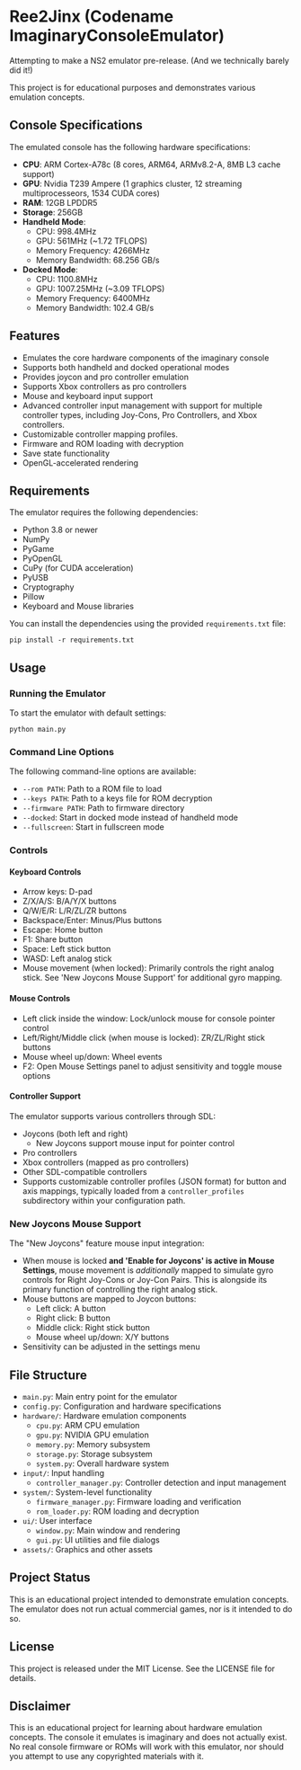 # Ree2Jinx (Codename ImaginaryConsoleEmulator)

Attempting to make a NS2 emulator pre-release. (And we technically barely did it!)

This project is for educational purposes and demonstrates various emulation concepts.

## Console Specifications

The emulated console has the following hardware specifications:

- **CPU**: ARM Cortex-A78c (8 cores, ARM64, ARMv8.2-A, 8MB L3 cache support)
- **GPU**: Nvidia T239 Ampere (1 graphics cluster, 12 streaming multiprocesseors, 1534 CUDA cores)
- **RAM**: 12GB LPDDR5
- **Storage**: 256GB
- **Handheld Mode**: 
  - CPU: 998.4MHz
  - GPU: 561MHz (~1.72 TFLOPS)
  - Memory Frequency: 4266MHz
  - Memory Bandwidth: 68.256 GB/s
- **Docked Mode**: 
  - CPU: 1100.8MHz
  - GPU: 1007.25MHz (~3.09 TFLOPS)
  - Memory Frequency: 6400MHz
  - Memory Bandwidth: 102.4 GB/s

## Features

- Emulates the core hardware components of the imaginary console
- Supports both handheld and docked operational modes
- Provides joycon and pro controller emulation
- Supports Xbox controllers as pro controllers
- Mouse and keyboard input support
- Advanced controller input management with support for multiple controller types, including Joy-Cons, Pro Controllers, and Xbox controllers.
- Customizable controller mapping profiles.
- Firmware and ROM loading with decryption
- Save state functionality
- OpenGL-accelerated rendering

## Requirements

The emulator requires the following dependencies:

- Python 3.8 or newer
- NumPy
- PyGame
- PyOpenGL
- CuPy (for CUDA acceleration)
- PyUSB
- Cryptography
- Pillow
- Keyboard and Mouse libraries

You can install the dependencies using the provided `requirements.txt` file:

```
pip install -r requirements.txt
```

## Usage

### Running the Emulator

To start the emulator with default settings:

```
python main.py
```

### Command Line Options

The following command-line options are available:

- `--rom PATH`: Path to a ROM file to load
- `--keys PATH`: Path to a keys file for ROM decryption
- `--firmware PATH`: Path to firmware directory
- `--docked`: Start in docked mode instead of handheld mode
- `--fullscreen`: Start in fullscreen mode

### Controls

#### Keyboard Controls

- Arrow keys: D-pad
- Z/X/A/S: B/A/Y/X buttons
- Q/W/E/R: L/R/ZL/ZR buttons
- Backspace/Enter: Minus/Plus buttons
- Escape: Home button
- F1: Share button
- Space: Left stick button
- WASD: Left analog stick
- Mouse movement (when locked): Primarily controls the right analog stick. See 'New Joycons Mouse Support' for additional gyro mapping.

#### Mouse Controls

- Left click inside the window: Lock/unlock mouse for console pointer control
- Left/Right/Middle click (when mouse is locked): ZR/ZL/Right stick buttons
- Mouse wheel up/down: Wheel events
- F2: Open Mouse Settings panel to adjust sensitivity and toggle mouse options

#### Controller Support

The emulator supports various controllers through SDL:

- Joycons (both left and right)
  - New Joycons support mouse input for pointer control
- Pro controllers
- Xbox controllers (mapped as pro controllers)
- Other SDL-compatible controllers
- Supports customizable controller profiles (JSON format) for button and axis mappings, typically loaded from a `controller_profiles` subdirectory within your configuration path.

### New Joycons Mouse Support

The "New Joycons" feature mouse input integration:

- When mouse is locked **and 'Enable for Joycons' is active in Mouse Settings**, mouse movement is *additionally* mapped to simulate gyro controls for Right Joy-Cons or Joy-Con Pairs. This is alongside its primary function of controlling the right analog stick.
- Mouse buttons are mapped to Joycon buttons:
  - Left click: A button
  - Right click: B button
  - Middle click: Right stick button
  - Mouse wheel up/down: X/Y buttons
- Sensitivity can be adjusted in the settings menu

## File Structure

- `main.py`: Main entry point for the emulator
- `config.py`: Configuration and hardware specifications
- `hardware/`: Hardware emulation components
  - `cpu.py`: ARM CPU emulation
  - `gpu.py`: NVIDIA GPU emulation
  - `memory.py`: Memory subsystem
  - `storage.py`: Storage subsystem
  - `system.py`: Overall hardware system
- `input/`: Input handling
  - `controller_manager.py`: Controller detection and input management
- `system/`: System-level functionality
  - `firmware_manager.py`: Firmware loading and verification
  - `rom_loader.py`: ROM loading and decryption
- `ui/`: User interface
  - `window.py`: Main window and rendering
  - `gui.py`: UI utilities and file dialogs
- `assets/`: Graphics and other assets

## Project Status

This is an educational project intended to demonstrate emulation concepts. The emulator does not run 
actual commercial games, nor is it intended to do so.

## License

This project is released under the MIT License. See the LICENSE file for details.

## Disclaimer

This is an educational project for learning about hardware emulation concepts. The console it 
emulates is imaginary and does not actually exist. No real console firmware or ROMs will work 
with this emulator, nor should you attempt to use any copyrighted materials with it. 